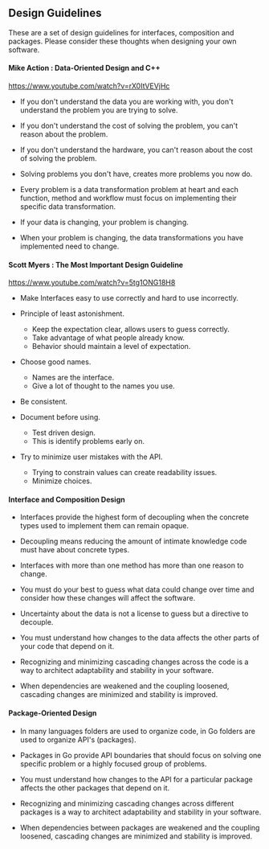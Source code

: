 ## Design Guidelines

These are a set of design guidelines for interfaces, composition and packages. Please consider these thoughts when designing your own software.

#### Mike Action : Data-Oriented Design and C++
https://www.youtube.com/watch?v=rX0ItVEVjHc

* If you don't understand the data you are working with, you don't understand the problem you are trying to solve.

* If you don't understand the cost of solving the problem, you can't reason about the problem.

* If you don't understand the hardware, you can't reason about the cost of solving the problem.

* Solving problems you don't have, creates more problems you now do.

* Every problem is a data transformation problem at heart and each function, method and workflow must focus on implementing their specific data transformation.

* If your data is changing, your problem is changing.

* When your problem is changing, the data transformations you have implemented need to change.

#### Scott Myers : The Most Important Design Guideline
https://www.youtube.com/watch?v=5tg1ONG18H8

* Make Interfaces easy to use correctly and hard to use incorrectly.

* Principle of least astonishment.
	* Keep the expectation clear, allows users to guess correctly.
	* Take advantage of what people already know.
	* Behavior should maintain a level of expectation.

* Choose good names.
	* Names are the interface.
	* Give a lot of thought to the names you use.

* Be consistent.

* Document before using.
	* Test driven design.
	* This is identify problems early on.

* Try to minimize user mistakes with the API.
	* Trying to constrain values can create readability issues.
	* Minimize choices.

#### Interface and Composition Design

* Interfaces provide the highest form of decoupling when the concrete types used to implement them can remain opaque.

* Decoupling means reducing the amount of intimate knowledge code must have about concrete types.

* Interfaces with more than one method has more than one reason to change.

* You must do your best to guess what data could change over time and consider how these changes will affect the software.

* Uncertainty about the data is not a license to guess but a directive to decouple.

* You must understand how changes to the data affects the other parts of your code that depend on it.

* Recognizing and minimizing cascading changes across the code is a way to architect adaptability and stability in your software.

* When dependencies are weakened and the coupling loosened, cascading changes are minimized and stability is improved.

#### Package-Oriented Design

* In many languages folders are used to organize code, in Go folders are used to organize API's (packages).

* Packages in Go provide API boundaries that should focus on solving one specific problem or a highly focused group of problems.

* You must understand how changes to the API for a particular package affects the other packages that depend on it.

* Recognizing and minimizing cascading changes across different packages is a way to architect adaptability and stability in your software.

* When dependencies between packages are weakened and the coupling loosened, cascading changes are minimized and stability is improved.

